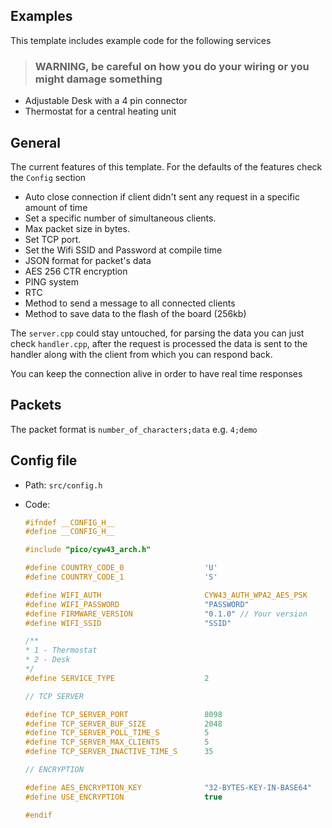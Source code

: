 ## Examples

This template includes example code for the following services

> ### **WARNING, be careful on how you do your wiring or you might damage something**

- Adjustable Desk with a 4 pin connector
- Thermostat for a central heating unit

## General

The current features of this template. For the defaults of the features check the `Config` section

- Auto close connection if client didn't sent any request in a specific amount of time
- Set a specific number of simultaneous clients.
- Max packet size in bytes.
- Set TCP port.
- Set the Wifi SSID and Password at compile time
- JSON format for packet's data
- AES 256 CTR encryption
- PING system
- RTC
- Method to send a message to all connected clients
- Method to save data to the flash of the board (256kb)

The `server.cpp` could stay untouched, for parsing the data you can just check `handler.cpp`, after the request is processed the data is sent to the handler along with the client from which you can respond back.

You can keep the connection alive in order to have real time responses

## Packets

The packet format is `number_of_characters;data` e.g. `4;demo`

## Config file

- Path: `src/config.h`
- Code:

  ```h
  #ifndef __CONFIG_H__
  #define __CONFIG_H__

  #include "pico/cyw43_arch.h"

  #define COUNTRY_CODE_0                  'U'
  #define COUNTRY_CODE_1                  'S'

  #define WIFI_AUTH                       CYW43_AUTH_WPA2_AES_PSK
  #define WIFI_PASSWORD                   "PASSWORD"
  #define FIRMWARE_VERSION                "0.1.0" // Your version
  #define WIFI_SSID                       "SSID"

  /**
  * 1 - Thermostat
  * 2 - Desk
  */
  #define SERVICE_TYPE                    2

  // TCP SERVER

  #define TCP_SERVER_PORT                 8098
  #define TCP_SERVER_BUF_SIZE             2048
  #define TCP_SERVER_POLL_TIME_S          5
  #define TCP_SERVER_MAX_CLIENTS          5
  #define TCP_SERVER_INACTIVE_TIME_S      35

  // ENCRYPTION

  #define AES_ENCRYPTION_KEY              "32-BYTES-KEY-IN-BASE64"
  #define USE_ENCRYPTION                  true

  #endif
  ```

